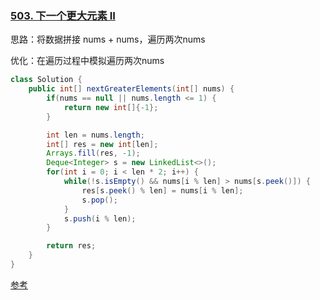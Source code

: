 ### [503. 下一个更大元素 II](https://leetcode.cn/problems/next-greater-element-ii/)



思路：将数据拼接 nums + nums，遍历两次nums

优化：在遍历过程中模拟遍历两次nums

```java
class Solution {
    public int[] nextGreaterElements(int[] nums) {
        if(nums == null || nums.length <= 1) {
            return new int[]{-1};
        }

        int len = nums.length;  
        int[] res = new int[len];
        Arrays.fill(res, -1);
        Deque<Integer> s = new LinkedList<>();
        for(int i = 0; i < len * 2; i++) {
            while(!s.isEmpty() && nums[i % len] > nums[s.peek()]) {
                res[s.peek() % len] = nums[i % len];
                s.pop();
            }
            s.push(i % len);
        }

        return res;
    }
}
```

[参考](https://programmercarl.com/0503.下一个更大元素II.html#其他语言版本)